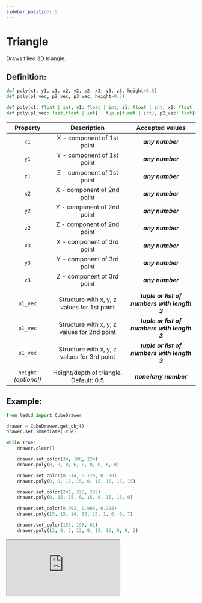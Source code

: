 ```yaml
---
sidebar_position: 5
---
```


# Triangle

Draws filled 3D triangle.

## Definition:

```python title="Simplified definition"
def poly(x1, y1, z1, x2, y2, z2, x3, y3, z3, height=0.5)
def poly(p1_vec, p2_vec, p3_vec, height=0.5)
```

```python title="Complete definition"
def poly(x1: float | int, y1: float | int, z1: float | int, x2: float | int, y2: float | int, z2: float | int, x3: float | int, y3: float | int, z3: float | int, height=0.5: float | int) -> None
def poly(p1_vec: list[float | int] | tuple[float | int], p2_vec: list[float | int] | tuple[float | int], p3_vec: list[float | int] | tuple[float | int], height=0.5: float | int) -> None
```

|       Property        |                 Description                 |               Accepted values                |
| :-------------------: | :-----------------------------------------: | :------------------------------------------: |
|         `x1`          |         X - component of 1st point          |               _**any number**_               |
|         `y1`          |         Y - component of 1st point          |               _**any number**_               |
|         `z1`          |         Z - component of 1st point          |               _**any number**_               |
|         `x2`          |         X - component of 2nd point          |               _**any number**_               |
|         `y2`          |         Y - component of 2nd point          |               _**any number**_               |
|         `z2`          |         Z - component of 2nd point          |               _**any number**_               |
|         `x3`          |         X - component of 3rd point          |               _**any number**_               |
|         `y3`          |         Y - component of 3rd point          |               _**any number**_               |
|         `z3`          |         Z - component of 3rd point          |               _**any number**_               |
|                       |                                             |                                              |
|       `p1_vec`        | Structure with x, y, z values for 1st point | _**tuple or list of numbers with length 3**_ |
|       `p1_vec`        | Structure with x, y, z values for 2nd point | _**tuple or list of numbers with length 3**_ |
|       `p1_vec`        | Structure with x, y, z values for 3rd point | _**tuple or list of numbers with length 3**_ |
|                       |                                             |                                              |
| `height` _(optional)_ |   Height/depth of triangle. Default: 0.5    |         _**none**_/_**any number**_          |

## Example:

<div id="code_block_hidden" hidden></div>

```python
from ledcd import CubeDrawer

drawer = CubeDrawer.get_obj()
drawer.set_immediate(True)

while True:
    drawer.clear()

    drawer.set_color(34, 108, 224)
    drawer.poly(0, 0, 0, 6, 0, 0, 0, 6, 0)

    drawer.set_color(0.514, 0.129, 0.380)
    drawer.poly(0, 0, 15, 15, 0, 15, 15, 15, 15)

    drawer.set_color(241, 228, 232)
    drawer.poly(0, 15, 15, 0, 15, 0, 15, 15, 0)

    drawer.set_color(0.992, 0.906, 0.298)
    drawer.poly(15, 15, 14, 15, 15, 1, 0, 0, 7)

    drawer.set_color(155, 197, 61)
    drawer.poly(13, 8, 3, 13, 8, 13, 13, 0, 8, 2)
```

<script>
  let _ = () => {
    (() => {
      document["ind_line_map"] = new Object();
      document.ind_line_map[0] = 6;
      document.ind_line_map[1] = 8;
      document.ind_line_map[2] = 9;
      document.ind_line_map[3] = 11;
      document.ind_line_map[4] = 12;
      document.ind_line_map[5] = 14;
      document.ind_line_map[6] = 15;
      document.ind_line_map[7] = 17;
      document.ind_line_map[8] = 18;
      document.ind_line_map[9] = 20;
      document.ind_line_map[10] = 21;
      document.ind_line_map[11] = 6;

      window.addEventListener("message", function (e) {
          if (e.data == document.cur_state || e.data < 0)
            return;
          
          const tmp = document.querySelectorAll("#code_block_hidden ~ div .token-line")[document.ind_line_map[document.cur_state]];
          if (tmp)
            if (tmp.classList.contains("active_code_line"))
              tmp.classList.remove("active_code_line")

          document.cur_state = e.data;
          const tmp1 = document.querySelectorAll("#code_block_hidden ~ div .token-line")[document.ind_line_map[document.cur_state]];
          if (tmp1)
            tmp1.classList.add("active_code_line")
          
      }, false);


    })()
  }
</script>

<iframe src="https://cube.trycubic.com/examples/poly/index.html">
  <p>Your browser does not support iframes.</p>
</iframe>
